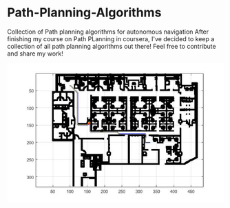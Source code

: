 # Path-Planning-Algorithms
Collection of Path planning algorithms for autonomous navigation
After finishing my course on Path PLanning in coursera, I've decided to keep a collection of all path planning algorithms out there!
Feel free to contribute and share my work!

![alt text](https://github.com/karthikram05/Path-Planning-Algorithms/blob/master/aa_office_result.jpg)

